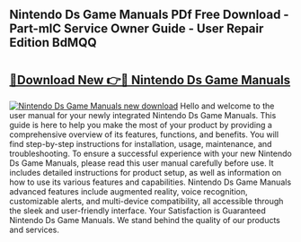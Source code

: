 ## Nintendo Ds Game Manuals PDf Free Download - Part-mlC Service Owner Guide - User Repair Edition BdMQQ

# <h2><a href="http://cf25990.oget.top/?id=Nintendo+Ds+Game+Manuals">🔗Download New 👉🔴 Nintendo Ds Game Manuals</a></h2>

[![Nintendo Ds Game Manuals new download](https://i.imgur.com/5g1atiW.png)](http://cf25990.oget.top/?id=Nintendo+Ds+Game+Manuals)
Hello and welcome to the user manual for your newly integrated Nintendo Ds Game Manuals. This guide is here to help you make the most of your product by providing a comprehensive overview of its features, functions, and benefits. You will find step-by-step instructions for installation, usage, maintenance, and troubleshooting. To ensure a successful experience with your new Nintendo Ds Game Manuals, please read this user manual carefully before use. It includes detailed instructions for product setup, as well as information on how to use its various features and capabilities. Nintendo Ds Game Manuals advanced features include augmented reality, voice recognition, customizable alerts, and multi-device compatibility, all accessible through the sleek and user-friendly interface. Your Satisfaction is Guaranteed Nintendo Ds Game Manuals. We stand behind the quality of our products and services.
